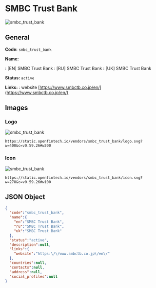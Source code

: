 
# SMBC Trust Bank 
![smbc_trust_bank](https://static.openfintech.io/vendors/smbc_trust_bank/logo.svg?w=400&c=v0.59.26#w200)  

## General 
 
**Code:** `smbc_trust_bank` 
 
**Name:** 
 
:	[EN] SMBC Trust Bank 
:	[RU] SMBC Trust Bank 
:	[UK] SMBC Trust Bank 
 
**Status:** `active` 
 
**Links:** 
: website [https://www.smbctb.co.jp/en/](https://www.smbctb.co.jp/en/) 
 

## Images 

### Logo 
 
![smbc_trust_bank](https://static.openfintech.io/vendors/smbc_trust_bank/logo.svg?w=400&c=v0.59.26#w200)  

```
https://static.openfintech.io/vendors/smbc_trust_bank/logo.svg?w=400&c=v0.59.26#w200
```  

### Icon 
 
![smbc_trust_bank](https://static.openfintech.io/vendors/smbc_trust_bank/icon.svg?w=278&c=v0.59.26#w100)  

```
https://static.openfintech.io/vendors/smbc_trust_bank/icon.svg?w=278&c=v0.59.26#w100
```  

## JSON Object 

```json
{
  "code":"smbc_trust_bank",
  "name":{
    "en":"SMBC Trust Bank",
    "ru":"SMBC Trust Bank",
    "uk":"SMBC Trust Bank"
  },
  "status":"active",
  "description":null,
  "links":{
    "website":"https:\/\/www.smbctb.co.jp\/en\/"
  },
  "countries":null,
  "contacts":null,
  "address":null,
  "social_profiles":null
}
```  
